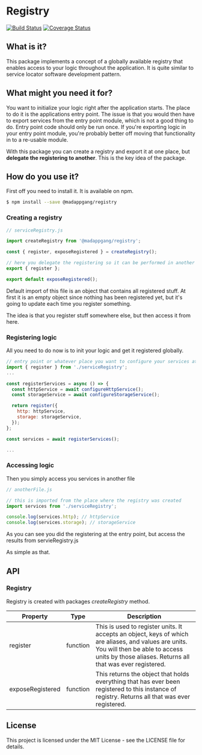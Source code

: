 Registry
===

[![Build Status](https://travis-ci.org/MadAppGang/mag-service-registry.svg?branch=master)](https://travis-ci.org/MadAppGang/mag-service-registry)
[![Coverage Status](https://coveralls.io/repos/github/MadAppGang/mag-service-registry/badge.svg?branch=master)](https://coveralls.io/github/MadAppGang/mag-service-registry?branch=master)
## What is it?
This package implements a concept of a globally available registry that enables access to your logic throughout the application.
It is quite similar to service locator software development pattern.

## What might you need it for?
You want to initialize your logic right after the application starts. The place to do it is the applications entry point.
The issue is that you would then have to export services from the entry point module, which is not a good thing to do. Entry point code should only be run once. If you're exporting logic in your entry point module, you're probably better off moving that functionality in to a re-usable module.

With this package you can create a registry and export it at one place, but **delegate the registering to another**.
This is the key idea of the package.

## How do you use it?
First off you need to install it. It is available on npm.
```bash
$ npm install --save @madappgang/registry
```

### Creating a registry
```javascript
// serviceRegistry.js

import createRegistry from '@madappgang/registry';

const { register, exposeRegistered } = createRegistry();

// here you delegate the registering so it can be performed in another file
export { register };

export default exposeRegistered();

```
Default import of this file is an object that contains all registered stuff. At first it is an empty object since nothing has been registered yet, but it's going to update each time you register something.

The idea is that you register stuff somewhere else, but then access it from here.

### Registering logic
All you need to do now is to init your logic and get it registered globally.

```javascript
// entry point or whatever place you want to configure your services at
import { register } from './serviceRegistry';
...

const registerServices = async () => {
  const httpService = await configureHttpService();
  const storageService = await configureStorageService();

  return register({
    http: httpService,
    storage: storageService,
  });
};

const services = await registerServices();

...
```

### Accessing logic
Then you simply access you services in another file
```javascript
// anotherFile.js

// this is imported from the place where the registry was created
import services from './serviceRegistry';

console.log(services.http); // httpService
console.log(services.storage); // storageService
```

As you can see you did the registering at the entry point, but access the results from servieRegistry.js

As simple as that.

## API
### Registry
Registry is created with packages *createRegistry* method.

| Property | Type | Description |
| --- | --- | --- |
| register | function | This is used to register units. It accepts an object, keys of which are aliases, and values are units. You will then be able to access units by those aliases. Returns all that was ever registered.
| exposeRegistered | function | This returns the object that holds everything that has ever been registered to this instance of registry. Returns all that was ever registered.

## License
This project is licensed under the MIT License - see the LICENSE file for details.





